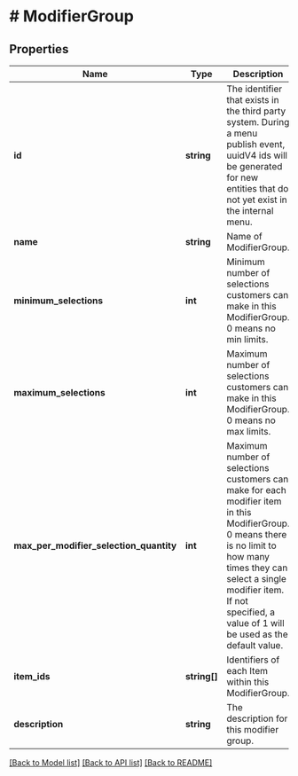 # # ModifierGroup

## Properties

Name | Type | Description | Notes
------------ | ------------- | ------------- | -------------
**id** | **string** | The identifier that exists in the third party system. During a menu publish event, uuidV4 ids will be generated for new entities that do not yet exist in the internal menu. |
**name** | **string** | Name of ModifierGroup. |
**minimum_selections** | **int** | Minimum number of selections customers can make in this ModifierGroup. 0 means no min limits. | [optional]
**maximum_selections** | **int** | Maximum number of selections customers can make in this ModifierGroup. 0 means no max limits. | [optional]
**max_per_modifier_selection_quantity** | **int** | Maximum number of selections customers can make for each modifier item in this ModifierGroup. 0 means there is no limit to how many times they can select a single modifier item. If not specified, a value of 1 will be used as the default value. | [optional] [default to 1]
**item_ids** | **string[]** | Identifiers of each Item within this ModifierGroup. | [optional]
**description** | **string** | The description for this modifier group. | [optional]

[[Back to Model list]](../../README.md#models) [[Back to API list]](../../README.md#endpoints) [[Back to README]](../../README.md)
